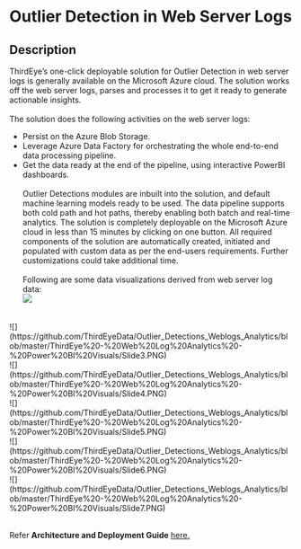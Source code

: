 # Outlier Detection in Web Server Logs

## Description
ThirdEye’s one-click deployable solution for Outlier Detection in web server logs is generally available on the Microsoft Azure cloud. The solution works off the web server logs, parses and processes it to get it ready to generate actionable insights. 
<br/><br/>
The solution does the following activities on the web server logs:
* Persist on the Azure Blob Storage.
* Leverage Azure Data Factory for orchestrating the whole end-to-end data processing pipeline.
* Get the data ready at the end of the pipeline, using interactive PowerBI dashboards.
<br/><br/>
Outlier Detections modules are inbuilt into the solution, and default machine learning models ready to be used. The data pipeline supports both cold path and hot paths, thereby enabling both batch and real-time analytics. The solution is completely deployable on the Microsoft Azure cloud in less than 15 minutes by clicking on one button. All required components of the solution are automatically created, initiated and populated with custom data as per the end-users requirements. Further customizations could take additional time.
<br/><br/>
Following are some data visualizations derived from web server log data:<br/>
![](https://github.com/ThirdEyeData/Outlier_Detections_Weblogs_Analytics/blob/master/ThirdEye%20-%20Web%20Log%20Analytics%20-%20Power%20BI%20Visuals/Slide2.PNG)
<br/>
![](https://github.com/ThirdEyeData/Outlier_Detections_Weblogs_Analytics/blob/master/ThirdEye%20-%20Web%20Log%20Analytics%20-%20Power%20BI%20Visuals/Slide3.PNG)
<br/>
![](https://github.com/ThirdEyeData/Outlier_Detections_Weblogs_Analytics/blob/master/ThirdEye%20-%20Web%20Log%20Analytics%20-%20Power%20BI%20Visuals/Slide4.PNG)
<br/>
![](https://github.com/ThirdEyeData/Outlier_Detections_Weblogs_Analytics/blob/master/ThirdEye%20-%20Web%20Log%20Analytics%20-%20Power%20BI%20Visuals/Slide5.PNG)
<br/>
![](https://github.com/ThirdEyeData/Outlier_Detections_Weblogs_Analytics/blob/master/ThirdEye%20-%20Web%20Log%20Analytics%20-%20Power%20BI%20Visuals/Slide6.PNG)
<br/>
![](https://github.com/ThirdEyeData/Outlier_Detections_Weblogs_Analytics/blob/master/ThirdEye%20-%20Web%20Log%20Analytics%20-%20Power%20BI%20Visuals/Slide7.PNG)
<br/>

<br/>Refer **Architecture and Deployment Guide** [here.](https://github.com/ThirdEyeData/Outlier_Detections_Weblogs_Analytics/wiki/Architecture-and-Deployment-Guide)
